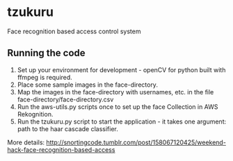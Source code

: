 # tzukuru
Face recognition based access control system
## Running the code
1. Set up your environment for development - openCV for python built with ffmpeg is required.
2. Place some sample images in the face-directory.
3. Map the images in the face-directory with usernames, etc. in the file face-directory/face-directory.csv
4. Run the aws-utils.py scripts once to set up the face Collection in AWS Rekognition.
5. Run the tzukuru.py script to start the application - it takes one argument: path to the haar cascade classifier.

More details: http://snortingcode.tumblr.com/post/158067120425/weekend-hack-face-recognition-based-access
